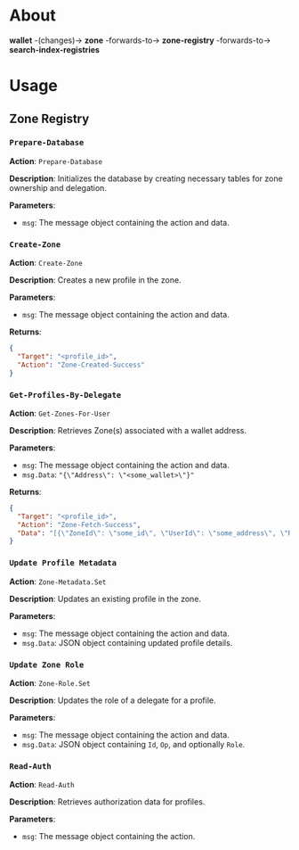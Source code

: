 # About
**wallet**  -(changes)->  **zone**   -forwards-to->  **zone-registry**  -forwards-to->  **search-index-registries**

# Usage
## Zone Registry
### `Prepare-Database`

**Action**: `Prepare-Database`

**Description**: Initializes the database by creating necessary tables for zone ownership and delegation.

**Parameters**:
- `msg`: The message object containing the action and data.

### `Create-Zone`

**Action**: `Create-Zone`

**Description**: Creates a new profile in the zone.

**Parameters**:
- `msg`: The message object containing the action and data.

**Returns**:
```json
{
  "Target": "<profile_id>",
  "Action": "Zone-Created-Success"
}
```

### `Get-Profiles-By-Delegate`

**Action**: `Get-Zones-For-User`

**Description**: Retrieves Zone(s) associated with a wallet address.

**Parameters**:
- `msg`: The message object containing the action and data.
- `msg.Data`: `"{\"Address\": \"<some_wallet>\"}"`

**Returns**:
```json
{
  "Target": "<profile_id>",
  "Action": "Zone-Fetch-Success",
  "Data": "[{\"ZoneId\": \"some_id\", \"UserId\": \"some_address\", \"Role\": \"Owner\"}]"
}
```


### `Update Profile Metadata`

**Action**: `Zone-Metadata.Set`

**Description**: Updates an existing profile in the zone.

**Parameters**:
- `msg`: The message object containing the action and data.
- `msg.Data`: JSON object containing updated profile details.

### `Update Zone Role`

**Action**: `Zone-Role.Set`

**Description**: Updates the role of a delegate for a profile.

**Parameters**:
- `msg`: The message object containing the action and data.
- `msg.Data`: JSON object containing `Id`, `Op`, and optionally `Role`.

### `Read-Auth`

**Action**: `Read-Auth`

**Description**: Retrieves authorization data for profiles.

**Parameters**:
- `msg`: The message object containing the action.
